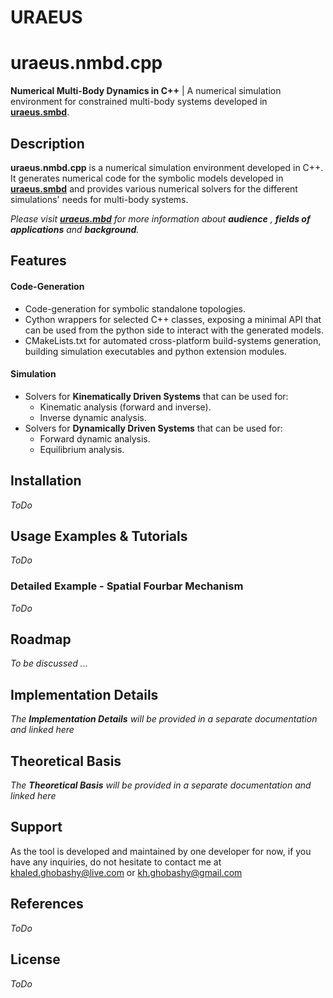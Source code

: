 # **URAEUS**

# uraeus.nmbd.cpp

**Numerical Multi-Body Dynamics in C++** | A numerical simulation environment for constrained multi-body systems developed in **[uraeus.smbd]( https://github.com/khaledghobashy/uraeus-smbd )**.

## Description

**uraeus.nmbd.cpp** is a numerical simulation environment developed in C++. It generates numerical code for the symbolic models developed in **[uraeus.smbd]( https://github.com/khaledghobashy/uraeus-smbd )** and provides various numerical solvers for the different simulations' needs for multi-body systems.

*Please visit **[uraeus.mbd]( https://github.com/khaledghobashy/uraeus_mbd )** for more information about **audience** , **fields of applications** and **background**.*

## Features

#### Code-Generation

- Code-generation for symbolic standalone topologies.
- Cython wrappers for selected C++ classes, exposing a minimal API that can be used from the python side to interact with the generated models.
- CMakeLists.txt for automated cross-platform build-systems generation, building simulation executables and python extension modules.

#### Simulation

- Solvers for **Kinematically Driven Systems** that can be used for:
  - Kinematic analysis (forward and inverse).
  - Inverse dynamic analysis.
- Solvers for **Dynamically Driven Systems** that can be used for:
  - Forward dynamic analysis.
  - Equilibrium analysis.



## Installation

*ToDo*

## Usage Examples & Tutorials

*ToDo*

### Detailed Example - Spatial Fourbar Mechanism

*ToDo*

## Roadmap

*To be discussed ...*

## Implementation Details

*The **Implementation Details** will be provided in a separate documentation and linked here*

## Theoretical Basis

*The **Theoretical Basis** will be provided in a separate documentation and linked here*

## Support

As the tool is developed and maintained by one developer for now, if you have any inquiries, do not hesitate to contact me at [khaled.ghobashy@live.com](mailto:khaled.ghobashy@live.com) or [kh.ghobashy@gmail.com](mailto:kh.ghobashy@gmail.com)

## References

*ToDo*

## License

*ToDo*